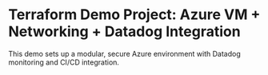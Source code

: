 # Terraform Demo Project: Azure VM + Networking + Datadog Integration

This demo sets up a modular, secure Azure environment with Datadog monitoring and CI/CD integration.